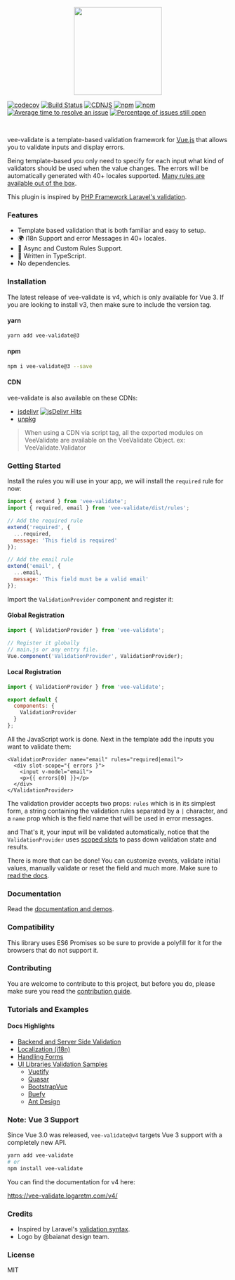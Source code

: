 <p align="center">
  <a href="https://vee-validate.logaretm.com/v3" target="_blank">
    <img width="200" src="https://github.com/logaretm/vee-validate/blob/v3/logo.png">
  </a>
</p>

<p align="center">

[![codecov](https://codecov.io/gh/logaretm/vee-validate/branch/v3/graph/badge.svg)](https://codecov.io/gh/logaretm/vee-validate)
[![Build Status](https://travis-ci.org/logaretm/vee-validate.svg?branch=master)](https://travis-ci.org/logaretm/vee-validate)
[![CDNJS](https://img.shields.io/cdnjs/v/vee-validate.svg)](https://cdnjs.com/libraries/vee-validate/)
[![npm](https://img.shields.io/npm/dm/vee-validate.svg)](https://npm-stat.com/charts.html?package=vee-validate)
[![npm](https://img.shields.io/npm/v/vee-validate.svg)](https://www.npmjs.com/package/vee-validate)
[![Average time to resolve an issue](http://isitmaintained.com/badge/resolution/logaretm/vee-validate.svg)](http://isitmaintained.com/project/logaretm/vee-validate 'Average time to resolve an issue')
[![Percentage of issues still open](http://isitmaintained.com/badge/open/logaretm/vee-validate.svg)](http://isitmaintained.com/project/logaretm/vee-validate 'Percentage of issues still open')

</p>

<br>

vee-validate is a template-based validation framework for [Vue.js](https://v2.vuejs.org/) that allows you to validate inputs and display errors.

Being template-based you only need to specify for each input what kind of validators should be used when the value changes. The errors will be automatically generated with 40+ locales supported. [Many rules are available out of the box](https://vee-validate.logaretm.com/v3/guide/rules.html).

This plugin is inspired by [PHP Framework Laravel's validation](https://laravel.com/).

### Features

- Template based validation that is both familiar and easy to setup.
- 🌍 i18n Support and error Messages in 40+ locales.
- 💫 Async and Custom Rules Support.
- 💪 Written in TypeScript.
- No dependencies.

### Installation

The latest release of vee-validate is v4, which is only available for Vue 3. If you are looking to install v3, then make sure to include the version tag.

#### yarn

```bash
yarn add vee-validate@3
```

#### npm

```bash
npm i vee-validate@3 --save
```

#### CDN

vee-validate is also available on these CDNs:

- [jsdelivr](https://cdn.jsdelivr.net/npm/vee-validate@latest/dist/vee-validate.js) [![jsDelivr Hits](https://data.jsdelivr.com/v1/package/npm/vee-validate/badge?style=rounded)](https://www.jsdelivr.com/package/npm/vee-validate)
- [unpkg](https://unpkg.com/vee-validate)

> When using a CDN via script tag, all the exported modules on VeeValidate are available on the VeeValidate Object. ex: VeeValidate.Validator

### Getting Started

Install the rules you will use in your app, we will install the `required` rule for now:

```js
import { extend } from 'vee-validate';
import { required, email } from 'vee-validate/dist/rules';

// Add the required rule
extend('required', {
  ...required,
  message: 'This field is required'
});

// Add the email rule
extend('email', {
  ...email,
  message: 'This field must be a valid email'
});
```

Import the `ValidationProvider` component and register it:

#### Global Registration

```js
import { ValidationProvider } from 'vee-validate';

// Register it globally
// main.js or any entry file.
Vue.component('ValidationProvider', ValidationProvider);
```

#### Local Registration

```js
import { ValidationProvider } from 'vee-validate';

export default {
  components: {
    ValidationProvider
  }
};
```

All the JavaScript work is done. Next in the template add the inputs you want to validate them:

```vue
<ValidationProvider name="email" rules="required|email">
  <div slot-scope="{ errors }">
    <input v-model="email">
    <p>{{ errors[0] }}</p>
  </div>
</ValidationProvider>
```

The validation provider accepts two props: `rules` which is in its simplest form, a string containing the validation rules separated by a `|` character, and a `name` prop which is the field name that will be used in error messages.

and That's it, your input will be validated automatically, notice that the `ValidationProvider` uses [scoped slots](https://v2.vuejs.org/v2/guide/components-slots.html#Scoped-Slots) to pass down validation state and results.

There is more that can be done! You can customize events, validate initial values, manually validate or reset the field and much more. Make sure to [read the docs](https://vee-validate.logaretm.com/v3).

### Documentation

Read the [documentation and demos](https://vee-validate.logaretm.com/v3/).

### Compatibility

This library uses ES6 Promises so be sure to provide a polyfill for it for the browsers that do not support it.

### Contributing

You are welcome to contribute to this project, but before you do, please make sure you read the [contribution guide](CONTRIBUTING.md).

### Tutorials and Examples

#### Docs Highlights

- [Backend and Server Side Validation](https://vee-validate.logaretm.com/v3/advanced/server-side-validation.html)
- [Localization (i18n)](https://vee-validate.logaretm.com/v3/guide/localization.html)
- [Handling Forms](https://vee-validate.logaretm.com/v3/guide/forms.html)
- [UI Libraries Validation Samples](https://vee-validate.logaretm.com/v3/guide/3rd-party-libraries.html)
  - [Vuetify](https://vee-validate.logaretm.com/v3/guide/3rd-party-libraries.html#vuetify)
  - [Quasar](https://vee-validate.logaretm.com/v3/guide/3rd-party-libraries.html#quasar)
  - [BootstrapVue](https://vee-validate.logaretm.com/v3/guide/3rd-party-libraries.html#bootstrapvue)
  - [Buefy](https://vee-validate.logaretm.com/v3/guide/3rd-party-libraries.html#buefy)
  - [Ant Design](https://vee-validate.logaretm.com/v3/guide/3rd-party-libraries.html#ant-design)

### Note: Vue 3 Support

Since Vue 3.0 was released, `vee-validate@v4` targets Vue 3 support with a completely new API.

```bash
yarn add vee-validate
# or
npm install vee-validate
```

You can find the documentation for v4 here:

https://vee-validate.logaretm.com/v4/

### Credits

- Inspired by Laravel's [validation syntax](https://laravel.com/docs/5.4/validation).
- Logo by @baianat design team.

### License

MIT
